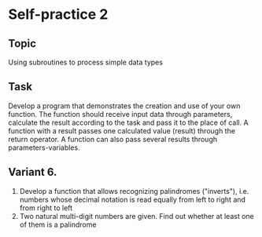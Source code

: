 # Self-practice 2

## Topic
Using subroutines to process simple data types

## Task
Develop a program that demonstrates the creation and use of your own function. The function should receive input data through parameters, calculate the result according to the task and pass it to the place of call. A function with a result passes one calculated value (result) through the return operator. A function can also pass several results through parameters-variables.

## Variant 6. 
1. Develop a function that allows recognizing palindromes ("inverts"), i.e. numbers whose decimal notation is read equally from left to right and from right to left
2. Two natural multi-digit numbers are given. Find out whether at least one of them is a palindrome
